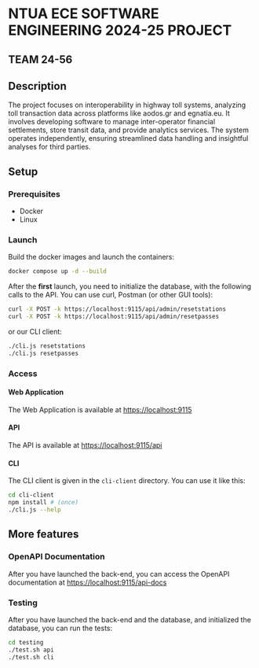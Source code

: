 # NTUA ECE SOFTWARE ENGINEERING 2024-25 PROJECT
  
## TEAM 24-56
  
## Description
The project focuses on interoperability in highway toll systems, analyzing toll transaction data across platforms like aodos.gr and egnatia.eu. It involves developing software to manage inter-operator financial settlements, store transit data, and provide analytics services. The system operates independently, ensuring streamlined data handling and insightful analyses for third parties.

## Setup

### Prerequisites

- Docker
- Linux

### Launch

Build the docker images and launch the containers:
```bash
docker compose up -d --build
```

After the **first** launch, you need to initialize the database, with the following calls to the API. You can use curl, Postman (or other GUI tools): 
```bash
curl -X POST -k https://localhost:9115/api/admin/resetstations
curl -X POST -k https://localhost:9115/api/admin/resetpasses
```
or our CLI client:
```bash
./cli.js resetstations
./cli.js resetpasses
```

### Access

#### Web Application 
The Web Application is available at [https://localhost:9115](https://localhost:9115)
#### API
The API is available at [https://localhost:9115/api](https://localhost:9115/api)
#### CLI
The CLI client is given in the `cli-client` directory. You can use it like this:
```bash
cd cli-client
npm install # (once)
./cli.js --help
```

## More features

### OpenAPI Documentation

After you have launched the back-end, you can access the OpenAPI documentation at [https://localhost:9115/api-docs](https://localhost:9115/api-docs)

### Testing

After you have launched the back-end and the database, and initialized the database, you can run the tests:
```bash
cd testing
./test.sh api
./test.sh cli
```

